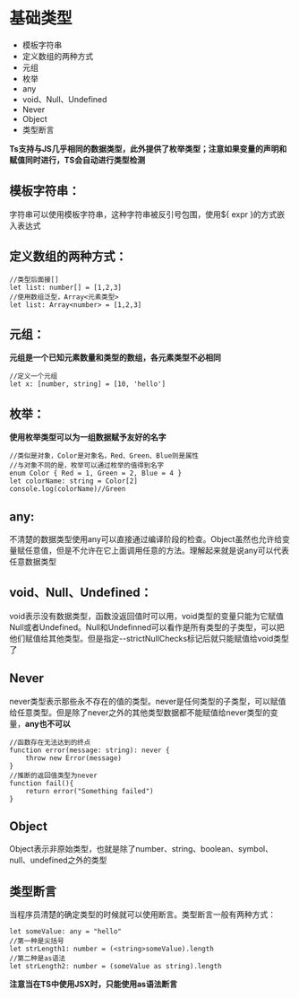 # 基础类型
+ 模板字符串
+ 定义数组的两种方式
+ 元组
+ 枚举
+ any
+ void、Null、Undefined
+ Never
+ Object
+ 类型断言


**Ts支持与JS几乎相同的数据类型，此外提供了枚举类型；注意如果变量的声明和赋值同时进行，TS会自动进行类型检测**

## 模板字符串：
字符串可以使用模板字符串，这种字符串被反引号包围，使用${ expr }的方式嵌入表达式

## 定义数组的两种方式：
```TS
//类型后面接[]
let list: number[] = [1,2,3]
//使用数组泛型，Array<元素类型>
let list: Array<number> = [1,2,3]
```

## 元组：
**元组是一个已知元素数量和类型的数组，各元素类型不必相同**
```TS
//定义一个元组
let x: [number, string] = [10, 'hello']
```

## 枚举：
**使用枚举类型可以为一组数据赋予友好的名字**
```TS
//类似是对象，Color是对象名，Red、Green、Blue则是属性
//与对象不同的是，枚举可以通过枚举的值得到名字
enum Color { Red = 1, Green = 2, Blue = 4 }
let colorName: string = Color[2]
console.log(colorName)//Green
```

## any:
不清楚的数据类型使用any可以直接通过编译阶段的检查。Object虽然也允许给变量赋任意值，但是不允许在它上面调用任意的方法。理解起来就是说any可以代表任意数据类型

## void、Null、Undefined：
void表示没有数据类型，函数没返回值时可以用，void类型的变量只能为它赋值Null或者Undefined。Null和Undefinned可以看作是所有类型的子类型，可以把他们赋值给其他类型。但是指定--strictNullChecks标记后就只能赋值给void类型了

## Never
never类型表示那些永不存在的值的类型。never是任何类型的子类型，可以赋值给任意类型。但是除了never之外的其他类型数据都不能赋值给never类型的变量，**any也不可以**
```TS
//函数存在无法达到的终点
function error(message: string): never {
    throw new Error(message)
}
//推断的返回值类型为never
function fail(){
    return error("Something failed")
}
```

## Object
Object表示非原始类型，也就是除了number、string、boolean、symbol、null、undefined之外的类型

## 类型断言
当程序员清楚的确定类型的时候就可以使用断言。类型断言一般有两种方式：
```TS
let someValue: any = "hello"
//第一种是尖括号
let strLength1: number = (<string>someValue).length
//第二种是as语法
let strLength2: number = (someValue as string).length
```
**注意当在TS中使用JSX时，只能使用as语法断言**


